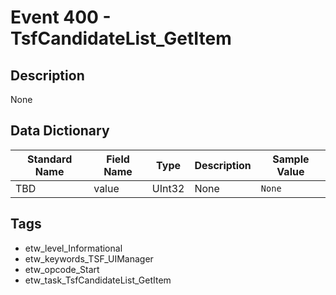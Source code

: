 # Event 400 - TsfCandidateList_GetItem

## Description
None

## Data Dictionary
|Standard Name|Field Name|Type|Description|Sample Value|
|---|---|---|---|---|
|TBD|value|UInt32|None|`None`|

## Tags
* etw_level_Informational
* etw_keywords_TSF_UIManager
* etw_opcode_Start
* etw_task_TsfCandidateList_GetItem